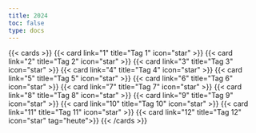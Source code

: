 ```yaml
---
title: 2024
toc: false
type: docs
---
```


{{< cards >}}
{{< card link="1" title="Tag 1" icon="star" >}}
{{< card link="2" title="Tag 2" icon="star" >}}
{{< card link="3" title="Tag 3" icon="star" >}}
{{< card link="4" title="Tag 4" icon="star" >}}
{{< card link="5" title="Tag 5" icon="star" >}}
{{< card link="6" title="Tag 6" icon="star" >}}
{{< card link="7" title="Tag 7" icon="star" >}}
{{< card link="8" title="Tag 8" icon="star" >}}
{{< card link="9" title="Tag 9" icon="star" >}}
{{< card link="10" title="Tag 10" icon="star" >}}
{{< card link="11" title="Tag 11" icon="star" >}}
{{< card link="12" title="Tag 12" icon="star" tag="heute">}}
{{< /cards >}}
